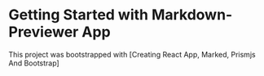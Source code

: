 # Getting Started with Markdown-Previewer App

This project was bootstrapped with [Creating React App, Marked, Prismjs And Bootstrap]
